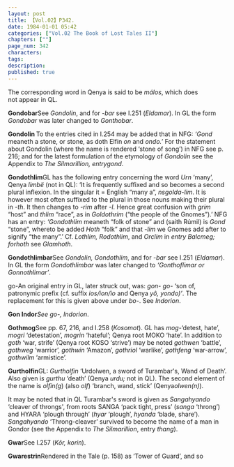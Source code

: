 ```yaml
---
layout: post
title: 【Vol.02】P342.
date: 1984-01-01 05:42
categories: ["Vol.02 The Book of Lost Tales II"]
chapters: [""]
page_num: 342
characters: 
tags: 
description: 
published: true
---
```


<p style="text-indent: 0;">
The corresponding word in Qenya is said to be <I>málos</I>, which does<BR>not appear in QL.
</p>

<B>Gondobar</B>See <I>Gondolin</I>, and for <I>-bar</I> see I.251 (<I>Eldamar</I>). In GL the form <I>Gondobar</I> was later changed to <I>Gonthobar</I>.

<B>Gondolin </B>To the entries cited in I.254 may be added that in NFG: <I>‘Gond</I> meaneth a stone, or stone, as doth Elfin <I>on</I> and <I>ondo.’</I> For the statement about Gondolin (where the name is rendered ‘stone of song’) in NFG see p. 216; and for the latest formulation of the etymology of <I>Gondolin</I> see the Appendix to <I>The Silmarillion, entrygond</I>.

<B>Gondothlim</B>GL has the following entry concerning the word <I>Urn</I> ‘many’, Qenya <I>limbë</I> (not in QL): ‘It is frequently suffixed and so becomes a second plural inflexion. In the singular it = English “many a”, <I>nsgolda-lim</I>. It is however most often suffixed to the plural in those nouns making their plural in <I>-th</I>. It then changes to <I>-rim</I> after -<I>l</I>. Hence great confusion with <I>grim</I> “host” and <I>thlim</I> “race”, as in <I>Goldothrim</I> (“the people of the Gnomes”).’ NFG has an entry: <I>‘Gondothlim</I> meaneth “folk of stone” and (saith Rúmil) is <I>Gond</I> “stone”, whereto be added <I>Hoth</I> “folk” and that <I>-lim</I> we Gnomes add after to signify “the many”.’ Cf. <I>Lothlim, Rodothlim</I>, and <I>Orclim</I> in <I>entry Balcmeg; forhoth</I> see <I>Glamhoth</I>.

<B>Gondothlimbar</B>See <I>Gondolin, Gondothlim</I>, and for <I>-bar</I> see I.251 (<I>Eldamar</I>). In GL the form <I>Gondothlimbar</I> was later changed to <I>‘Gonthoflimar or Gonnothlimar’</I>.

go-An original entry in GL, later struck out, was: <I>gon- go-</I> ‘son of, patronymic prefix (cf. suffix <I>ios/ion/io</I> and Qenya <I>yô, yondo)’</I>. The replacement for this is given above under <I>bo-</I>. See <I>Indorion</I>.

<B>Gon Indor</B><I>See go-, Indorion</I>.

<B>Gothmog</B>See pp. 67, 216, and I.258 (<I>Kosomot</I>). GL has <I>mog-</I>‘detest, hate’, <I>mogri</I> ‘detestation’, <I>mogrin</I> ‘hateful’; Qenya root MOKO ‘hate’. In addition to <I>goth</I> ‘war, strife’ (Qenya root KOSO ‘strive’) may be noted <I>gothwen</I> ‘battle’, <I>gothweg</I> ‘warrior’, <I>gothwin</I> ‘Amazon’, <I>gothriol</I> ‘warlike’, <I>gothfeng</I> ‘war-arrow’, <I>gothwilm</I> ‘armistice’.

<B>Gurtholfin</B>GL: <I>Gurtholfin</I> ‘Urdolwen, a sword of Turambar's, Wand of Death’. Also given i<I>s gurthu</I> ‘death’ (Qenya <I>urdu;</I> not in QL). The second element of the name is <I>olfin(g</I>) (also <I>olf</I>) ‘branch, wand, stick’ (Qenya<I>olwen(n)</I>).

It may be noted that in QL Turambar's sword is given as <I>Sangahyando</I> ‘cleaver of throngs', from roots SANGA ‘pack tight, press’ (<I>sanga</I> ‘throng’) and HYARA ‘plough through’ (<I>hyar</I> ‘plough’, <I>hyanda</I> ‘blade, share’). <I>Sangahyando</I> ‘Throng-cleaver’ survived to become the name of a man in Gondor (see the Appendix to <I>The Silmarillion</I>, entry <I>thang</I>).

<B>Gwar</B>See I.257 (<I>Kôr, korin</I>).

<B>Gwarestrin</B>Rendered in the Tale (p. 158) as ‘Tower of Guard’, and so

